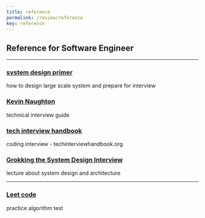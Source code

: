 ```yaml
---
title: reference
permalink: /review/reference
key: reference
---
```

## Reference for Software Engineer

---
### [system design primer](https://github.com/donnemartin/system-design-primer)
how to design large scale system and prepare for interview
### [Kevin Naughton](https://github.com/kdn251/interviews)
technical interview guide
### [tech interview handbook](https://github.com/yangshun/tech-interview-handbook)
coding interview - techinterviewhandbook.org
### [Grokking the System Design Interview](https://www.educative.io/courses/grokking-the-system-design-interview)
lecture about system design and architecture

---
### [Leet code](https://leetcode.com/)
practice algorithm test
